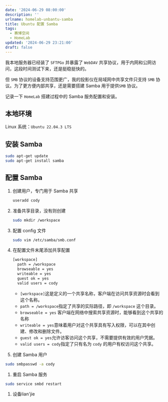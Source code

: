 ```yaml
---
date: '2024-06-29 08:00:00'
description: ''
urlname: homelab-unbantu-samba
title: Ubuntu 配置 Samba
tags:
  - 赛博空间
  - HomeLab
updated: '2024-06-29 23:21:00'
draft: false
---
```


我本地服务器已经装了 `SFTPGo` 并暴露了 `WebDAV` 共享协议，用于内网和公网访问，这段时间测试下来，还是挺稳挺快的。


但  `SMB` 协议的设备支持范围更广，我的投影仪在局域网中共享文件只支持 `SMB` 协议。为了更方便内部共享，还是需要搭建 Samba 用于提供`SMB` 协议。


记录一下 `HomeLab` 搭建过程中的 Samba 服务配置和安装。


## 本地环境


Linux 系统：`Ubuntu 22.04.3 LTS`


## 安装 **Samba**


```bash
sudo apt-get update
sudo apt-get install samba
```


## 配置 **Samba**

1. 创建用户，专门用于 Samba 共享

	```bash
	useradd cody
	```

2. 准备共享目录，没有则创建

	```bash
	sudo mkdir /workspace
	```

3. 配置 config 文件

	```bash
	sudo vim /etc/samba/smb.conf
	```

4. 在配置文件末尾添加共享配置

	```bash
	[workspace]
	  path = /workspace
	  browseable = yes
	  writeable = yes
	  guest ok = yes
	  valid users = cody
	```

	- `[workspace]`这是定义的一个共享名称，客户端在访问共享资源时会看到这个名称。
	- `path = /workspace`指定了共享的实际路径，即 `/workspace` 这个目录。
	- `browseable = yes` 客户端在网络中搜索共享资源时，能够看到这个共享的名称
	- `writeable = yes`意味着用户对这个共享具有写入权限，可以在其中创建、修改和删除文件。
	- `guest ok = yes`允许访客访问这个共享，不需要提供有效的用户凭据。
	- `valid users = cody`指定了只有名为 `cody` 的用户有权访问这个共享。
5. 创建 Samba 用户

```bash
sudo smbpasswd -a cody
```

1. 重启 Samba 服务

```bash
sudo service smbd restart
```

1. 设备lian'jie
